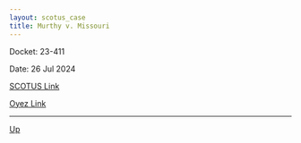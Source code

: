```yaml
---
layout: scotus_case
title: Murthy v. Missouri
---
```


Docket: 23-411

Date: 26 Jul 2024

[SCOTUS Link](https://www.supremecourt.gov/opinions/23pdf/603us1r49_n6io.pdf)

[Oyez Link](https://www.oyez.org/cases/2024/23-411)

---

[Up](./README.md)
